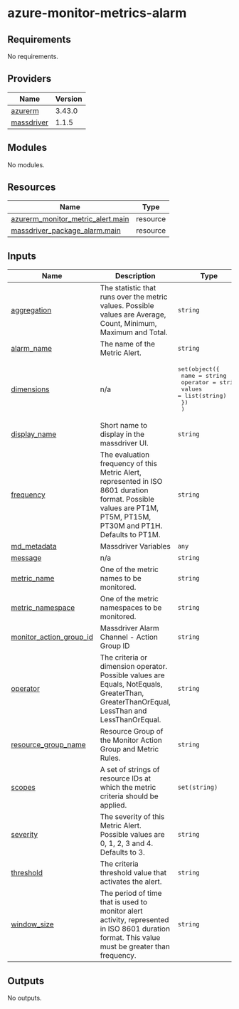 # azure-monitor-metrics-alarm

<!-- BEGINNING OF PRE-COMMIT-TERRAFORM DOCS HOOK -->
## Requirements

No requirements.

## Providers

| Name | Version |
|------|---------|
| <a name="provider_azurerm"></a> [azurerm](#provider\_azurerm) | 3.43.0 |
| <a name="provider_massdriver"></a> [massdriver](#provider\_massdriver) | 1.1.5 |

## Modules

No modules.

## Resources

| Name | Type |
|------|------|
| [azurerm_monitor_metric_alert.main](https://registry.terraform.io/providers/hashicorp/azurerm/latest/docs/resources/monitor_metric_alert) | resource |
| [massdriver_package_alarm.main](https://registry.terraform.io/providers/massdriver-cloud/massdriver/latest/docs/resources/package_alarm) | resource |

## Inputs

| Name | Description | Type | Default | Required |
|------|-------------|------|---------|:--------:|
| <a name="input_aggregation"></a> [aggregation](#input\_aggregation) | The statistic that runs over the metric values. Possible values are Average, Count, Minimum, Maximum and Total. | `string` | n/a | yes |
| <a name="input_alarm_name"></a> [alarm\_name](#input\_alarm\_name) | The name of the Metric Alert. | `string` | n/a | yes |
| <a name="input_dimensions"></a> [dimensions](#input\_dimensions) | n/a | <pre>set(object({<br>    name     = string<br>    operator = string<br>    values   = list(string)<br>    })<br>  )</pre> | `[]` | no |
| <a name="input_display_name"></a> [display\_name](#input\_display\_name) | Short name to display in the massdriver UI. | `string` | n/a | yes |
| <a name="input_frequency"></a> [frequency](#input\_frequency) | The evaluation frequency of this Metric Alert, represented in ISO 8601 duration format. Possible values are PT1M, PT5M, PT15M, PT30M and PT1H. Defaults to PT1M. | `string` | n/a | yes |
| <a name="input_md_metadata"></a> [md\_metadata](#input\_md\_metadata) | Massdriver Variables | `any` | n/a | yes |
| <a name="input_message"></a> [message](#input\_message) | n/a | `string` | n/a | yes |
| <a name="input_metric_name"></a> [metric\_name](#input\_metric\_name) | One of the metric names to be monitored. | `string` | n/a | yes |
| <a name="input_metric_namespace"></a> [metric\_namespace](#input\_metric\_namespace) | One of the metric namespaces to be monitored. | `string` | n/a | yes |
| <a name="input_monitor_action_group_id"></a> [monitor\_action\_group\_id](#input\_monitor\_action\_group\_id) | Massdriver Alarm Channel - Action Group ID | `string` | n/a | yes |
| <a name="input_operator"></a> [operator](#input\_operator) | The criteria or dimension operator. Possible values are Equals, NotEquals, GreaterThan, GreaterThanOrEqual, LessThan and LessThanOrEqual. | `string` | n/a | yes |
| <a name="input_resource_group_name"></a> [resource\_group\_name](#input\_resource\_group\_name) | Resource Group of the Monitor Action Group and Metric Rules. | `string` | n/a | yes |
| <a name="input_scopes"></a> [scopes](#input\_scopes) | A set of strings of resource IDs at which the metric criteria should be applied. | `set(string)` | n/a | yes |
| <a name="input_severity"></a> [severity](#input\_severity) | The severity of this Metric Alert. Possible values are 0, 1, 2, 3 and 4. Defaults to 3. | `string` | n/a | yes |
| <a name="input_threshold"></a> [threshold](#input\_threshold) | The criteria threshold value that activates the alert. | `string` | n/a | yes |
| <a name="input_window_size"></a> [window\_size](#input\_window\_size) | The period of time that is used to monitor alert activity, represented in ISO 8601 duration format. This value must be greater than frequency. | `string` | n/a | yes |

## Outputs

No outputs.
<!-- END OF PRE-COMMIT-TERRAFORM DOCS HOOK -->
